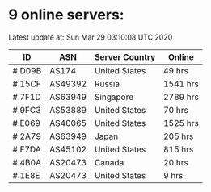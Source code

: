 # 9 online servers:

Latest update at: Sun Mar 29 03:10:08 UTC 2020

| ID | ASN | Server Country | Online |
| -- | --- | -------------- | ------ |
| #.D09B | AS174 | United States | 49 hrs |
| #.15CF | AS49392 | Russia | 1541 hrs |
| #.7F1D | AS63949 | Singapore | 2789 hrs |
| #.9FC3 | AS53889 | United States | 70 hrs |
| #.E069 | AS40065 | United States | 1525 hrs |
| #.2A79 | AS63949 | Japan | 205 hrs |
| #.F7DA | AS45102 | United States | 815 hrs |
| #.4B0A | AS20473 | Canada | 20 hrs |
| #.1E8E | AS20473 | United States | 9 hrs |

